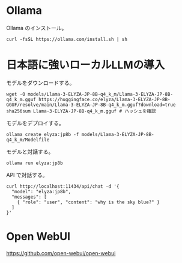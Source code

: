 # Ollama

Ollama のインストール。

```
curl -fsSL https://ollama.com/install.sh | sh
```


# 日本語に強いローカルLLMの導入

モデルをダウンロードする。

```
wget -O models/Llama-3-ELYZA-JP-8B-q4_k_m/Llama-3-ELYZA-JP-8B-q4_k_m.gguf https://huggingface.co/elyza/Llama-3-ELYZA-JP-8B-GGUF/resolve/main/Llama-3-ELYZA-JP-8B-q4_k_m.gguf?download=true
sha256sum Llama-3-ELYZA-JP-8B-q4_k_m.gguf # ハッシュを確認
```

モデルをデプロイする。

```
ollama create elyza:jp8b -f models/Llama-3-ELYZA-JP-8B-q4_k_m/Modelfile
```

モデルと対話する。

```
ollama run elyza:jp8b
```

API で対話する。

```
curl http://localhost:11434/api/chat -d '{
  "model": "elyza:jp8b",
  "messages": [
    { "role": "user", "content": "why is the sky blue?" }
  ]
}'
```


# Open WebUI

https://github.com/open-webui/open-webui

